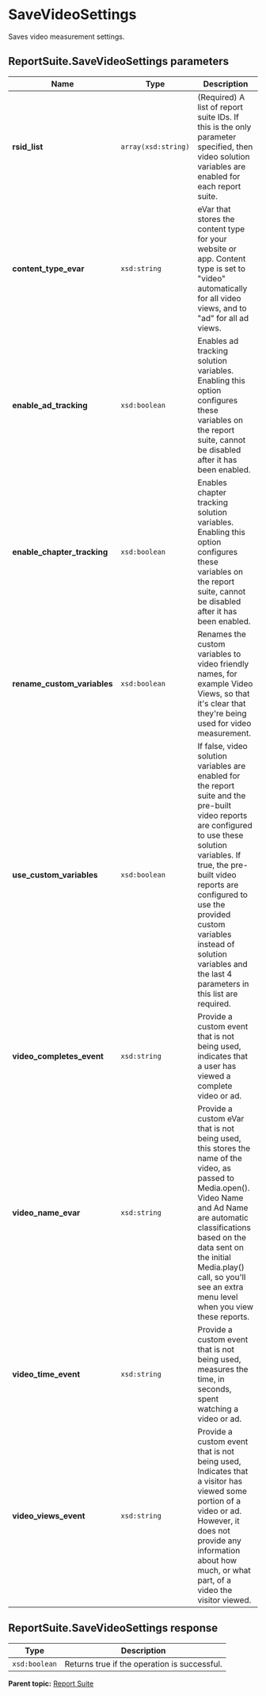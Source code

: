 # SaveVideoSettings

Saves video measurement settings.

## ReportSuite.SaveVideoSettings parameters

|Name|Type|Description|
|----|----|-----------|
| **rsid\_list** | `array(xsd:string)` |\(Required\) A list of report suite IDs. If this is the only parameter specified, then video solution variables are enabled for each report suite.|
|**content\_type\_evar** |`xsd:string` |eVar that stores the content type for your website or app. Content type is set to "video" automatically for all video views, and to "ad" for all ad views.|
|**enable\_ad\_tracking** |`xsd:boolean` |Enables ad tracking solution variables. Enabling this option configures these variables on the report suite, cannot be disabled after it has been enabled.|
|**enable\_chapter\_tracking** |`xsd:boolean` |Enables chapter tracking solution variables. Enabling this option configures these variables on the report suite, cannot be disabled after it has been enabled.|
|**rename\_custom\_variables** |`xsd:boolean` |Renames the custom variables to video friendly names, for example Video Views, so that it's clear that they're being used for video measurement.|
|**use\_custom\_variables** |`xsd:boolean` |If false, video solution variables are enabled for the report suite and the pre-built video reports are configured to use these solution variables. If true, the pre-built video reports are configured to use the provided custom variables instead of solution variables and the last 4 parameters in this list are required.|
|**video\_completes\_event** |`xsd:string` |Provide a custom event that is not being used, indicates that a user has viewed a complete video or ad.|
|**video\_name\_evar** |`xsd:string` |Provide a custom eVar that is not being used, this stores the name of the video, as passed to Media.open\(\). Video Name and Ad Name are automatic classifications based on the data sent on the initial Media.play\(\) call, so you'll see an extra menu level when you view these reports.|
|**video\_time\_event** |`xsd:string` |Provide a custom event that is not being used, measures the time, in seconds, spent watching a video or ad.|
|**video\_views\_event** |`xsd:string` |Provide a custom event that is not being used, Indicates that a visitor has viewed some portion of a video or ad. However, it does not provide any information about how much, or what part, of a video the visitor viewed.|

## ReportSuite.SaveVideoSettings response

|Type|Description|
|----|-----------|
| `xsd:boolean` |Returns true if the operation is successful.|

**Parent topic:** [Report Suite](../../methods/report_suite/r_methods_reportsuite.md)

